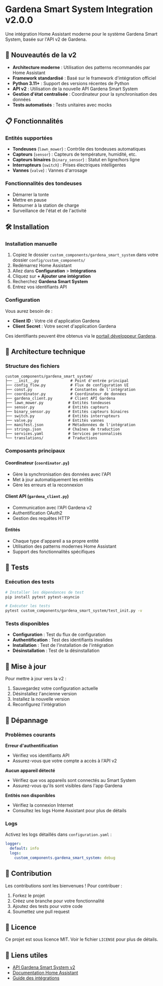 # Gardena Smart System Integration v2.0.0

Une intégration Home Assistant moderne pour le système Gardena Smart System, basée sur l'API v2 de Gardena.

## 🚀 Nouveautés de la v2

- **Architecture moderne** : Utilisation des patterns recommandés par Home Assistant
- **Framework standardisé** : Basé sur le framework d'intégration officiel
- **Python 3.11+** : Support des versions récentes de Python
- **API v2** : Utilisation de la nouvelle API Gardena Smart System
- **Gestion d'état centralisée** : Coordinateur pour la synchronisation des données
- **Tests automatisés** : Tests unitaires avec mocks

## 📋 Fonctionnalités

### Entités supportées

- **Tondeuses** (`lawn_mower`) : Contrôle des tondeuses automatiques
- **Capteurs** (`sensor`) : Capteurs de température, humidité, etc.
- **Capteurs binaires** (`binary_sensor`) : Statut en ligne/hors ligne
- **Interrupteurs** (`switch`) : Prises électriques intelligentes
- **Vannes** (`valve`) : Vannes d'arrosage

### Fonctionnalités des tondeuses

- Démarrer la tonte
- Mettre en pause
- Retourner à la station de charge
- Surveillance de l'état et de l'activité

## 🛠️ Installation

### Installation manuelle

1. Copiez le dossier `custom_components/gardena_smart_system` dans votre dossier `config/custom_components/`
2. Redémarrez Home Assistant
3. Allez dans **Configuration** > **Intégrations**
4. Cliquez sur **+ Ajouter une intégration**
5. Recherchez **Gardena Smart System**
6. Entrez vos identifiants API

### Configuration

Vous aurez besoin de :
- **Client ID** : Votre clé d'application Gardena
- **Client Secret** : Votre secret d'application Gardena

Ces identifiants peuvent être obtenus via le [portail développeur Gardena](https://developer.husqvarnagroup.cloud/).

## 🔧 Architecture technique

### Structure des fichiers

```
custom_components/gardena_smart_system/
├── __init__.py              # Point d'entrée principal
├── config_flow.py           # Flux de configuration UI
├── const.py                 # Constantes de l'intégration
├── coordinator.py           # Coordinateur de données
├── gardena_client.py        # Client API Gardena
├── lawn_mower.py           # Entités tondeuses
├── sensor.py               # Entités capteurs
├── binary_sensor.py        # Entités capteurs binaires
├── switch.py               # Entités interrupteurs
├── valve.py                # Entités vannes
├── manifest.json           # Métadonnées de l'intégration
├── strings.json            # Chaînes de traduction
├── services.yaml           # Services personnalisés
└── translations/           # Traductions
```

### Composants principaux

#### Coordinateur (`coordinator.py`)
- Gère la synchronisation des données avec l'API
- Met à jour automatiquement les entités
- Gère les erreurs et la reconnexion

#### Client API (`gardena_client.py`)
- Communication avec l'API Gardena v2
- Authentification OAuth2
- Gestion des requêtes HTTP

#### Entités
- Chaque type d'appareil a sa propre entité
- Utilisation des patterns modernes Home Assistant
- Support des fonctionnalités spécifiques

## 🧪 Tests

### Exécution des tests

```bash
# Installer les dépendances de test
pip install pytest pytest-asyncio

# Exécuter les tests
pytest custom_components/gardena_smart_system/test_init.py -v
```

### Tests disponibles

- **Configuration** : Test du flux de configuration
- **Authentification** : Test des identifiants invalides
- **Installation** : Test de l'installation de l'intégration
- **Désinstallation** : Test de la désinstallation

## 🔄 Mise à jour

Pour mettre à jour vers la v2 :

1. Sauvegardez votre configuration actuelle
2. Désinstallez l'ancienne version
3. Installez la nouvelle version
4. Reconfigurez l'intégration

## 🐛 Dépannage

### Problèmes courants

**Erreur d'authentification**
- Vérifiez vos identifiants API
- Assurez-vous que votre compte a accès à l'API v2

**Aucun appareil détecté**
- Vérifiez que vos appareils sont connectés au Smart System
- Assurez-vous qu'ils sont visibles dans l'app Gardena

**Entités non disponibles**
- Vérifiez la connexion Internet
- Consultez les logs Home Assistant pour plus de détails

### Logs

Activez les logs détaillés dans `configuration.yaml` :

```yaml
logger:
  default: info
  logs:
    custom_components.gardena_smart_system: debug
```

## 🤝 Contribution

Les contributions sont les bienvenues ! Pour contribuer :

1. Forkez le projet
2. Créez une branche pour votre fonctionnalité
3. Ajoutez des tests pour votre code
4. Soumettez une pull request

## 📄 Licence

Ce projet est sous licence MIT. Voir le fichier `LICENSE` pour plus de détails.

## 🔗 Liens utiles

- [API Gardena Smart System v2](https://developer.husqvarnagroup.cloud/)
- [Documentation Home Assistant](https://developers.home-assistant.io/)
- [Guide des intégrations](https://developers.home-assistant.io/docs/creating_integration_manifest/) 